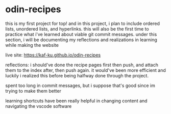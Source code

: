 # odin-recipes

this is my first project for top! and in this project, i plan to include ordered lists, unordered lists, and hyperlinks. this will also be the first time to practice what i've learned about viable git commit messages. under this section, i will be documenting my reflections and realizations in learning while making the website

live site: https://kaf-ku.github.io/odin-recipes

reflections:
i should've done the recipe pages first then push, and attach them to the index after, then push again. it would've been more efficient and luckily i realized this before being halfway done through the project.

spent too long in commit messages, but i suppose that's good since im trying to make them better

learning shortcuts have been really helpful in changing content and navigating the vscode software